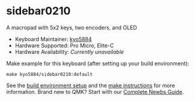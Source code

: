 # sidebar0210

A macropad with 5x2 keys, two encoders, and OLED

* Keyboard Maintainer: [kyo5884](https://github.com/kyo5884)
* Hardware Supported: Pro Micro, Elite-C
* Hardware Availability: *Currently unavailable*

Make example for this keyboard (after setting up your build environment):

    make kyo5884/sidebar0210:default

See the [build environment setup](https://docs.qmk.fm/#/getting_started_build_tools) and the [make instructions](https://docs.qmk.fm/#/getting_started_make_guide) for more information. Brand new to QMK? Start with our [Complete Newbs Guide](https://docs.qmk.fm/#/newbs).
